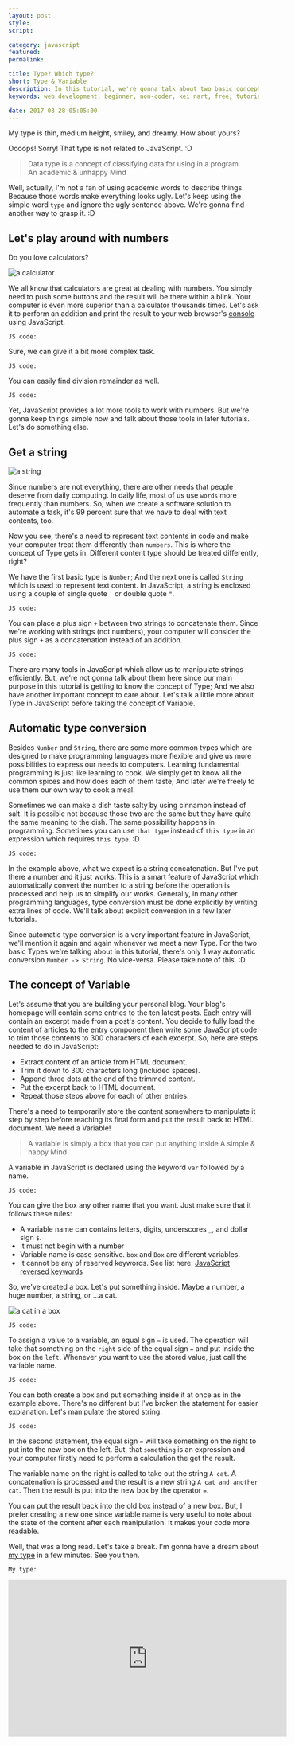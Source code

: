 ```yaml
---
layout: post
style:
script:

category: javascript
featured:
permalink:

title: Type? Which type?
short: Type & Variable
description: In this tutorial, we're gonna talk about two basic concepts in programming (Type & Variable); <br>And have a gentle introduce to the most two common Types. <br>Let's get started with the concept of Type.
keywords: web development, beginner, non-coder, kei nart, free, tutorial, coding, programming, code nart, javascript, type, number, string, variable

date: 2017-08-28 05:05:00
---
```


My type is thin, medium height, smiley, and dreamy. How about yours?

Oooops! Sorry! That type is not related to JavaScript. :D

> Data type is a concept of classifying data for using in a program.  
> An academic & unhappy Mind

Well, actually, I'm not a fan of using academic words to describe things. Because
those words make everything looks ugly. Let's keep using the simple word `type`
and ignore the ugly sentence above. We're gonna find another way to grasp it. :D

## Let's play around with numbers

Do you love calculators?

![a calculator](/images/javascript/2/calculator.jpg)

We all know that calculators are great at dealing with numbers. You simply need
to push some buttons and the result will be there within a blink. Your computer
is even more superior than a calculator thousands times. Let's ask it to perform
an addition and print the result to your web browser's
[console](https://codenart.github.io/smart/#the-baby-first-javascript-statements)
using JavaScript.

`JS code:`
<script src="https://gist.github.com/codenart/50eb5a9b1c7e7bcc92ddfcb38f15c3e4.js">
</script>

Sure, we can give it a bit more complex task.

`JS code:`
<script src="https://gist.github.com/codenart/4549a1ae9566cee8c5d016fe0e0fcec6.js">
</script>

You can easily find division remainder as well.

`JS code:`
<script src="https://gist.github.com/codenart/ae8da240dc80c8cd5bee4fc663b9cec7.js">
</script>

Yet, JavaScript provides a lot more tools to work with numbers. But we're gonna
keep things simple now and talk about those tools in later tutorials. Let's
do something else.

## Get a string

![a string](/images/javascript/2/string.jpg)

Since numbers are not everything, there are other needs that people deserve from
daily computing. In daily life, most of us use `words` more frequently than
numbers. So, when we create a software solution to automate a task, it's 99
percent sure that we have to deal with text contents, too.

Now you see, there's a need to represent text contents in code and make your
computer treat them differently than `numbers`. This is where the concept of
Type gets in. Different content type should be treated differently, right?

We have the first basic type is `Number`; And the next one is called `String`
which is used to represent text content. In JavaScript, a string is enclosed
using a couple of single quote `'` or double quote `"`.

`JS code:`
<script src="https://gist.github.com/codenart/04c89eaaa262adcdefbb5e21bdcf5721.js">
</script>

You can place a plus sign `+` between two strings to concatenate them. Since
we're working with strings (not numbers), your computer will consider the plus
sign `+` as a concatenation instead of an addition.

`JS code:`
<script src="https://gist.github.com/codenart/091d76fcb44a1541f31d36b575217ed4.js">
</script>

There are many tools in JavaScript which allow us to manipulate strings efficiently.
But, we're not gonna talk about them here since our main purpose in this tutorial
is getting to know the concept of Type; And we also have another important concept
to care about. Let's talk a little more about Type in JavaScript before taking
the concept of Variable.

## Automatic type conversion

Besides `Number` and `String`, there are some more common types which are designed
to make programming languages more flexible and give us more possibilities to
express our needs to computers. Learning fundamental programming is just like
learning to cook. We simply get to know all the common spices and how does each of
them taste; And later we're freely to use them our own way to cook a meal.

Sometimes we can make a dish taste salty by using cinnamon instead of salt. It is
possible not because those two are the same but they have quite the same meaning
to the dish. The same possibility happens in programming. Sometimes you can use
`that type` instead of `this type` in an expression which requires `this type`. :D

`JS code:`
<script src="https://gist.github.com/codenart/22ab375e9ab434ad549ec21ee64cd1f6.js">
</script>

In the example above, what we expect is a string concatenation. But I've put
there a number and it just works. This is a smart feature of JavaScript which
automatically convert the number to a string before the operation is processed
and help us to simplify our works. Generally, in many other programming languages,
type conversion must be done explicitly by writing extra lines of code. We'll
talk about explicit conversion in a few later tutorials.

Since automatic type conversion is a very important feature in JavaScript, we'll
mention it again and again whenever we meet a new Type. For the two basic Types
we're talking about in this tutorial, there's only 1 way automatic conversion
`Number -> String`. No vice-versa. Please take note of this. :D

## The concept of Variable

Let's assume that you are building your personal blog. Your blog's homepage will
contain some entries to the ten latest posts. Each entry will contain an excerpt
made from a post's content. You decide to fully load the content of articles to
the entry component then write some JavaScript code to trim those contents to
300 characters of each excerpt. So, here are steps needed to do in JavaScript:

- Extract content of an article from HTML document.
- Trim it down to 300 characters long (included spaces).
- Append three dots at the end of the trimmed content.
- Put the excerpt back to HTML document.
- Repeat those steps above for each of other entries.

There's a need to temporarily store the content somewhere to manipulate it step
by step before reaching its final form and put the result back to HTML document.
We need a Variable!

> A variable is simply a box that you can put anything inside
> A simple & happy Mind

A variable in JavaScript is declared using the keyword `var` followed by a name.

`JS code:`
<script src="https://gist.github.com/codenart/1cdf13eaf423122c77323193d4729015.js">
</script>

You can give the box any other name that you want. Just make sure that it follows
these rules:

- A variable name can contains letters, digits, underscores `_`, and dollar sign `$`.
- It must not begin with a number
- Variable name is case sensitive. `box` and `Box` are different variables.
- It cannot be any of reserved keywords. See list here:
[JavaScript reversed keywords](https://www.w3schools.com/js/js_reserved.asp)

So, we've created a box. Let's put something inside. Maybe a number, a huge number,
a string, or ...a cat.

![a cat in a box](/images/javascript/2/cat.jpg)

`JS code:`
<script src="https://gist.github.com/codenart/0d154adf692c8117c4bf933ac76176b5.js">
</script>

To assign a value to a variable, an equal sign `=` is used. The operation will
take that something on the `right` side of the equal sign `=` and put inside the
box on the `left`. Whenever you want to use the stored value, just call the
variable name.

`JS code:`
<script src="https://gist.github.com/codenart/d07b0efd36b06a29f95eab9690efd8d2.js">
</script>

You can both create a box and put something inside it at once as in the example
above. There's no different but I've broken the statement for easier explanation.
Let's manipulate the stored string.

`JS code:`
<script src="https://gist.github.com/codenart/1e8bc0361bfa04545427eef9c61c2389.js">
</script>

In the second statement, the equal sign `=` will take something on the right to
put into the new box on the left. But, that `something` is an expression and
your computer firstly need to perform a calculation the get the result.

The variable name on the right is called to take out the string `A cat`. A
concatenation is processed and the result is a new string `A cat and another cat`.
Then the result is put into the new box by the operator `=`.

You can put the result back into the old box instead of a new box. But, I prefer
creating a new one since variable name is very useful to note about the state of
the content after each manipulation. It makes your code more readable.

Well, that was a long read. Let's take a break. I'm gonna have a dream about
[my type](https://www.youtube.com/watch?v=W72LiPMNs9E&index=1&t=0s&list=PLsDw7WMCyjCoJcvMGQgm95c6KXzHvT_xS)
in a few minutes. See you then.

`My type:`
<div class="embed">
   <iframe width="560" height="315"
           src="https://www.youtube.com/embed/W72LiPMNs9E"
           frameborder="0" allowfullscreen>
   </iframe>
</div>
